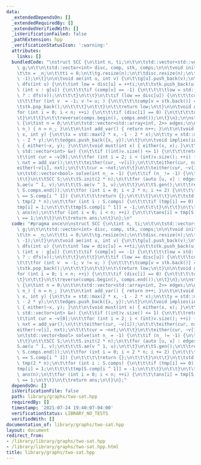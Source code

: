 ```yaml
---
data:
  _extendedDependsOn: []
  _extendedRequiredBy: []
  _extendedVerifiedWith: []
  _isVerificationFailed: false
  _pathExtension: hpp
  _verificationStatusIcon: ':warning:'
  attributes:
    links: []
  bundledCode: "\nstruct SCC {\n\tint n, ti;\n\t\n\tstd::vector<std::vector<int>>\
    \ g;\n\t\n\tstd::vector<int> disc, comp, stk, comps;\n\n\tvoid init(int _n) {\n\
    \t\tn = _n;\n\t\tti = 0;\n\t\tg.resize(n);\n\t\tdisc.resize(n);\n\t\tcomp.assign(n,\
    \ -1);\n\t}\n\n\tvoid ae(int u, int v) {\n\t\tg[u].push_back(v);\n\t}\n\n\tint\
    \ dfs(int u) {\n\t\tint low = disc[u] = ++ti;\n\t\tstk.push_back(u);\n\t\tfor\
    \ (int v : g[u]) {\n\t\t\tif (comp[v] == -1) {\n\t\t\t\tlow = std::min(low, disc[v]\
    \ ? : dfs(v));\n\t\t\t}\n\t\t}\n\t\tif (low == disc[u]) {\n\t\t\tcomps.push_back(u);\n\
    \t\t\tfor (int v  = -1; v != u; ) {\n\t\t\t\tcomp[v = stk.back()] = u;\n\t\t\t\
    \tstk.pop_back();\n\t\t\t}\n\t\t}\n\t\treturn low;\n\t}\n\n\tvoid gen() {\n\t\t\
    for (int i = 0; i < n; ++i) {\n\t\t\tif (disc[i] == 0) {\n\t\t\t\tdfs(i);\n\t\t\
    \t}\n\t\t}\n\t\treverse(comps.begin(), comps.end());\n\t}\n};\n\nstruct TwoSat\
    \ {\n\tint n = 0;\n\t\n\tstd::vector<std::array<int, 2>> edges;\n\n\tvoid init(int\
    \ n_) { n = n_; }\n\t\n\tint add_var() { return n++; }\n\t\n\tvoid either(int\
    \ x, int y) {\n\t\tx = std::max(2 * x, -1 - 2 * x);\n\t\ty = std::max(2 * y, -1\
    \ - 2 * y);\n\t\tedges.push_back({x, y});\n\t}\n\n\tvoid implies(int x, int y)\
    \ { either(~x, y); }\n\t\n\tvoid must(int x) { either(x, x); }\n\t\n\tvoid at_most_one(const\
    \ std::vector<int> &v) {\n\t\tif ((int)v.size() <= 1) {\n\t\t\treturn;\n\t\t}\n\
    \t\tint cur = ~v[0];\n\t\tfor (int i = 2; i < (int)v.size(); ++i) {\n\t\t\tint\
    \ nxt = add_var();\n\t\t\teither(cur, ~v[i]);\n\t\t\teither(cur, nxt);\n\t\t\t\
    either(~v[i], nxt);\n\t\t\tcur = ~nxt;\n\t\t}\n\t\teither(cur, ~v[1]);\n\t}\n\t\
    \n\tstd::vector<bool> solve(int n_ = -1) {\n\t\tif (n_ != -1) {\n\t\t\tn = n_;\n\
    \t\t}\n\t\tSCC S;\n\t\tS.init(2 * n);\n\t\tfor (auto [u, v] : edges) {\n\t\t\t\
    S.ae(u ^ 1, v);\n\t\t\tS.ae(v ^ 1, u);\n\t\t}\n\t\tS.gen();\n\t\treverse(S.comps.begin(),\
    \ S.comps.end());\n\t\tfor (int i = 0; i < 2 * n; i += 2) {\n\t\t\tif (S.comp[i]\
    \ == S.comp[i ^ 1]) {\n\t\t\t\treturn {};\n\t\t\t}\n\t\t}\n\t\tstd::vector<int>\
    \ tmp(2 * n);\n\t\tfor (int i : S.comps) {\n\t\t\tif (tmp[i] == 0) {\n\t\t\t\t\
    tmp[i] = 1;\n\t\t\t\ttmp[S.comp[i ^ 1]] = -1;\n\t\t\t}\n\t\t}\n\t\tstd::vector<bool>\
    \ ans(n);\n\t\tfor (int i = 0; i < n; ++i) {\n\t\t\tans[i] = tmp[S.comp[2 * i]]\
    \ == 1;\n\t\t}\n\t\treturn ans;\n\t}\n};\n"
  code: "#pragma once\n\nstruct SCC {\n\tint n, ti;\n\t\n\tstd::vector<std::vector<int>>\
    \ g;\n\t\n\tstd::vector<int> disc, comp, stk, comps;\n\n\tvoid init(int _n) {\n\
    \t\tn = _n;\n\t\tti = 0;\n\t\tg.resize(n);\n\t\tdisc.resize(n);\n\t\tcomp.assign(n,\
    \ -1);\n\t}\n\n\tvoid ae(int u, int v) {\n\t\tg[u].push_back(v);\n\t}\n\n\tint\
    \ dfs(int u) {\n\t\tint low = disc[u] = ++ti;\n\t\tstk.push_back(u);\n\t\tfor\
    \ (int v : g[u]) {\n\t\t\tif (comp[v] == -1) {\n\t\t\t\tlow = std::min(low, disc[v]\
    \ ? : dfs(v));\n\t\t\t}\n\t\t}\n\t\tif (low == disc[u]) {\n\t\t\tcomps.push_back(u);\n\
    \t\t\tfor (int v  = -1; v != u; ) {\n\t\t\t\tcomp[v = stk.back()] = u;\n\t\t\t\
    \tstk.pop_back();\n\t\t\t}\n\t\t}\n\t\treturn low;\n\t}\n\n\tvoid gen() {\n\t\t\
    for (int i = 0; i < n; ++i) {\n\t\t\tif (disc[i] == 0) {\n\t\t\t\tdfs(i);\n\t\t\
    \t}\n\t\t}\n\t\treverse(comps.begin(), comps.end());\n\t}\n};\n\nstruct TwoSat\
    \ {\n\tint n = 0;\n\t\n\tstd::vector<std::array<int, 2>> edges;\n\n\tvoid init(int\
    \ n_) { n = n_; }\n\t\n\tint add_var() { return n++; }\n\t\n\tvoid either(int\
    \ x, int y) {\n\t\tx = std::max(2 * x, -1 - 2 * x);\n\t\ty = std::max(2 * y, -1\
    \ - 2 * y);\n\t\tedges.push_back({x, y});\n\t}\n\n\tvoid implies(int x, int y)\
    \ { either(~x, y); }\n\t\n\tvoid must(int x) { either(x, x); }\n\t\n\tvoid at_most_one(const\
    \ std::vector<int> &v) {\n\t\tif ((int)v.size() <= 1) {\n\t\t\treturn;\n\t\t}\n\
    \t\tint cur = ~v[0];\n\t\tfor (int i = 2; i < (int)v.size(); ++i) {\n\t\t\tint\
    \ nxt = add_var();\n\t\t\teither(cur, ~v[i]);\n\t\t\teither(cur, nxt);\n\t\t\t\
    either(~v[i], nxt);\n\t\t\tcur = ~nxt;\n\t\t}\n\t\teither(cur, ~v[1]);\n\t}\n\t\
    \n\tstd::vector<bool> solve(int n_ = -1) {\n\t\tif (n_ != -1) {\n\t\t\tn = n_;\n\
    \t\t}\n\t\tSCC S;\n\t\tS.init(2 * n);\n\t\tfor (auto [u, v] : edges) {\n\t\t\t\
    S.ae(u ^ 1, v);\n\t\t\tS.ae(v ^ 1, u);\n\t\t}\n\t\tS.gen();\n\t\treverse(S.comps.begin(),\
    \ S.comps.end());\n\t\tfor (int i = 0; i < 2 * n; i += 2) {\n\t\t\tif (S.comp[i]\
    \ == S.comp[i ^ 1]) {\n\t\t\t\treturn {};\n\t\t\t}\n\t\t}\n\t\tstd::vector<int>\
    \ tmp(2 * n);\n\t\tfor (int i : S.comps) {\n\t\t\tif (tmp[i] == 0) {\n\t\t\t\t\
    tmp[i] = 1;\n\t\t\t\ttmp[S.comp[i ^ 1]] = -1;\n\t\t\t}\n\t\t}\n\t\tstd::vector<bool>\
    \ ans(n);\n\t\tfor (int i = 0; i < n; ++i) {\n\t\t\tans[i] = tmp[S.comp[2 * i]]\
    \ == 1;\n\t\t}\n\t\treturn ans;\n\t}\n};"
  dependsOn: []
  isVerificationFile: false
  path: library/graphs/two-sat.hpp
  requiredBy: []
  timestamp: '2021-07-24 19:40:07-04:00'
  verificationStatus: LIBRARY_NO_TESTS
  verifiedWith: []
documentation_of: library/graphs/two-sat.hpp
layout: document
redirect_from:
- /library/library/graphs/two-sat.hpp
- /library/library/graphs/two-sat.hpp.html
title: library/graphs/two-sat.hpp
---
```


